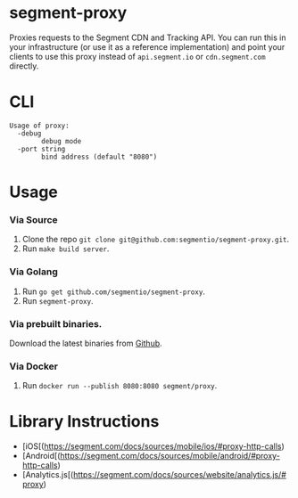 # segment-proxy

Proxies requests to the Segment CDN and Tracking API. You can run this in your infrastructure (or use it as a reference implementation) and point your clients to use this proxy instead of `api.segment.io` or `cdn.segment.com` directly.

# CLI

```
Usage of proxy:
  -debug
        debug mode
  -port string
        bind address (default "8080")
```

# Usage

### Via Source

1. Clone the repo `git clone git@github.com:segmentio/segment-proxy.git`.
2. Run `make build server`.

### Via Golang

1. Run `go get github.com/segmentio/segment-proxy`.
2. Run `segment-proxy`.

### Via prebuilt binaries.

Download the latest binaries from [Github](https://github.com/segmentio/segment-proxy/releases).

### Via Docker

1. Run `docker run --publish 8080:8080 segment/proxy`.

# Library Instructions

* [iOS[(https://segment.com/docs/sources/mobile/ios/#proxy-http-calls)
* [Android[(https://segment.com/docs/sources/mobile/android/#proxy-http-calls)
* [Analytics.js[(https://segment.com/docs/sources/website/analytics.js/#proxy)
